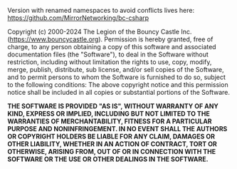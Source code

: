 Version with renamed namespaces to avoid conflicts lives here: https://github.com/MirrorNetworking/bc-csharp

Copyright (c) 2000-2024 The Legion of the Bouncy Castle Inc. (https://www.bouncycastle.org).
Permission is hereby granted, free of charge, to any person obtaining a copy of this software and
associated documentation files (the "Software"), to deal in the Software without restriction,
including without limitation the rights to use, copy, modify, merge, publish, distribute,
sub license, and/or sell copies of the Software, and to permit persons to whom the Software is
furnished to do so, subject to the following conditions: The above copyright notice and this
permission notice shall be included in all copies or substantial portions of the Software.

**THE SOFTWARE IS PROVIDED "AS IS", WITHOUT WARRANTY OF ANY KIND, EXPRESS OR IMPLIED, INCLUDING BUT
NOT LIMITED TO THE WARRANTIES OF MERCHANTABILITY, FITNESS FOR A PARTICULAR PURPOSE AND
NONINFRINGEMENT. IN NO EVENT SHALL THE AUTHORS OR COPYRIGHT HOLDERS BE LIABLE FOR ANY CLAIM,
DAMAGES OR OTHER LIABILITY, WHETHER IN AN ACTION OF CONTRACT, TORT OR OTHERWISE, ARISING FROM, OUT
OF OR IN CONNECTION WITH THE SOFTWARE OR THE USE OR OTHER DEALINGS IN THE SOFTWARE.**
